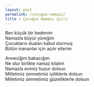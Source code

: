```yaml
---
layout: post
permalink: /cocugun-namazi/
title : Çocuğun Namazı Şiiri
---
```

Ben küçük bir bedenim  
Namazla büyür yüreğim  
Çocukların duaları kabul olurmuş  
Bütün inananlar için açılır ellerim 

Anneciğim babacığım  
Ne olur birlikte namaz kılalım  
Namazla evimiz huzur dolsun  
Milletimiz ümmetimiz iyiliklerle dolsun  
Milletimiz ümmetimiz güzelliklerle dolsun




<br>